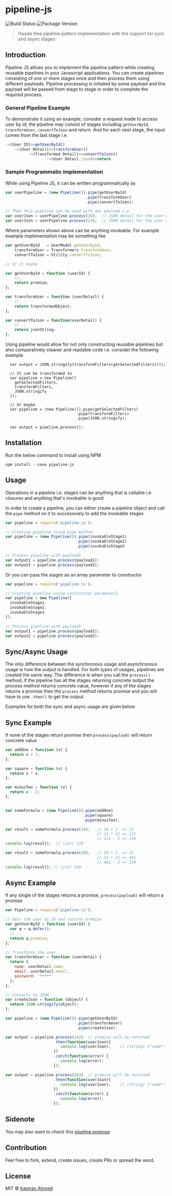 # pipeline-js

![Build Status](https://travis-ci.org/kamranahmedse/pipeline-js.svg)
![Package Version](https://img.shields.io/npm/v/pipeline-js.svg)

> Hassle free pipeline pattern implementation with the support for sync and async stages


## Introduction

Pipeline JS allows you to implement the pipeline pattern while creating reusable pipelines in your Javascript applications. You can create pipelines consisting of one or more stages once and then process them using different payloads. Pipeline processing is initiated by some payload and this payload will be passed from stage to stage in order to complete the required process.

### General Pipeline Example

To demonstrate it using an example, consider a request made to access user by id; the pipeline may consist of stages including `getUserById`, `transformUser`, `convertToJson` and return. And for each next stage, the input comes from the last stage i.e.

```javascript
->(User ID)>>getUserById()
    ->(User Detail)>>transformUser()
          ->(Transformed Detail)>>convertToJson()
                  ->(User Detail.json)>>return
```

### Sample Programmatic implementation

While using Pipeline JS, it can be written programmatically as

```javascript
var userPipeline = (new Pipeline()).pipe(getUserById)
                                   .pipe(transformUser)
                                   .pipe(convertToJson);

// Then this pipeline can be used with any payload i.e.
var userJson = userPipeline.process(10);  // JSON detail for the user with ID 10
var userJson = userPipeline.process(23);  // JSON detail for the user with ID 23
```

Where parameters shown above can be anything invokable. For example example implementation may be something like

```javascript
var getUserById   = UserModel.getUserById,
    transformUser = Transformers.transformUser,
    convertToJson = Utility.convertToJson;

// Or it maybe

var getUserById = function (userId) {
    //..
    return promise;
};

var transformUser = function (userDetail) {
    // ..
    return transformedObject;
};

var convertToJson = function(userDetail) {
    // ..
    return jsonString;
};

```

Using pipeline would allow for not only constructing reusable pipelines but also comparatively cleaner and readable code i.e. consider the following example
```
  var output = JSON.stringify(transformFilters(getSelectedFilters()));
  
  // It can be transformed to
  var pipeline = new Pipeline([
    getSelectedFilters,
    transformFilters,
    JSON.stringify
  ]);
  
  // Or maybe
  var pipeline = (new Pipeline()).pipe(getSelectedFilters)
                               .pipe(transformFilters)
                               .pipe(JSON.stringify);
                               
  var output = pipeline.process();
```

## Installation

Run the below command to install using NPM

```
npm install --save pipeline-js
```

## Usage

Operations in a pipeline i.e. stages can be anything that is callable i.e. closures and anything that's invokable is good.

In order to create a pipeline, you can either create a pipeline object and call the `pipe` method on it to successively to add the invokable stages

```javascript
var pipeline = require('pipeline-js');

// Creating pipeline using pipe method
var pipeline = (new Pipeline()).pipe(invokableStage1)
                               .pipe(invokableStage2)
                               .pipe(invokableStage3

// Process pipeline with payload1
var output1 = pipeline.process(payload1);
var output2 = pipeline.process(payload2);
```

Or you can pass the stages as an array parameter to constructor

```javascript
var pipeline = require('pipeline-js');

// Creating pipeline using constructor parameterå
var pipeline = new Pipeline([
  invokableStage1,
  invokableStage2,
  invokableStage3
]);

// Process pipeline with payload1
var output1 = pipeline.process(payload1);
var output2 = pipeline.process(payload2);
```


## Sync/Async Usage

The only difference between the synchronous usage and asynchronous usage is how the output is handled. For both types of usages, pipelines are created the same way. The difference is when you call the `process()` method, if the pipeline has all the stages returning concrete output the process method returns concrete value, however if any of the stages returns a promise then the `process` method returns promise and you will have to use `.then()` to get the output.

Examples for both the sync and async usage are given below

## Sync Example

If none of the stages return promise then `process(payload)` will return concrete value

```javascript
var addOne = function (x) {
  return x + 1;
};

var square = function (x) {
  return x * x;
};

var minusTwo = function (x) {
  return x - 2;
};


var someFormula = (new Pipeline()).pipe(addOne)
                                  .pipe(square)
                                  .pipe(minusTwo);

var result = someFormula.process(10);   // 10 + 1  => 11
                                        // 11 * 11 => 121
                                        // 121 - 2 => 119
console.log(result);  // (int) 119

var result = someFormula.process(20);   // 20 + 1  => 21
                                        // 21 * 21 => 441
                                        // 441 - 2 => 339
console.log(result); // (int) 339
```


## Async Example

If any single of the stages returns a promise, `process(payload)` will return a promise

```javascript
var Pipeline = require('pipeline-js');

// Gets the user by ID and returns promise
var getUserById = function (userId) {
  var q = q.defer();
  // ..
  return q.promise;
};

// Transforms the user
var transformUser = function (userDetai) {
  return {
    name: userDetail.name,
    email: userDetail.email,
    password: '*****'
  };
};

// Converts to JSON
var createJson = function (object) {
  return JSON.stringify(object);
};

var pipeline = (new Pipeline()).pipe(getUserById)
                               .pipe(transformUser)
                               .pipe(createJson);

var output = pipeline.process(142)  // promise will be returned
                     .then(function(userJson){
                        console.log(userJson);    // (string) {"name": "John Doe", "email": "johndoe@gmail.com", "password": "****"}
                     })
                     .catch(function(error) {
                        console.log(error);
                     });

var output = pipeline.process(263)  // promise will be returned
                     .then(function(userJson){
                        console.log(userJson);    // (string) {"name": "Jane Doe", "email": "janedoe@gmail.com", "password": "****"}
                     })
                     .catch(function(error) {
                        console.log(error);
                     });
```

## Sidenote

You may also want to check this [pipeline propose](https://github.com/mindeavor/es-pipeline-operator)

## Contribution

Feel free to fork, extend, create issues, create PRs or spread the word.

## License

MIT &copy; [Kamran Ahmed](http://kamranahmed.info)
